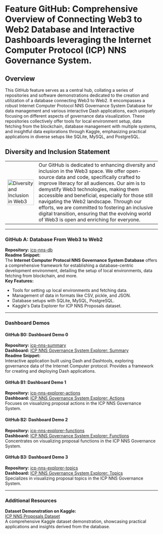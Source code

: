 # Feature GitHub: Comprehensive Overview of Connecting Web3 to Web2 Database and Interactive Dashboards leveraging the Internet Computer Protocol (ICP) NNS Governance System. 

## Overview
This GitHub feature serves as a central hub, collating a series of repositories and software demonstrations dedicated to the creation and utilization of a database connecting Web3 to Web2. It encompasses a robust Internet Computer Protocol NNS Governance System Database for data management and various interactive Dash applications, each uniquely focusing on different aspects of governance data visualization. These repositories collectively offer tools for local environment setup, data fetching from the blockchain, database management with multiple systems, and insightful data explorations through Kaggle, emphasizing practical applications in diverse setups like SQLite, MySQL, and PostgreSQL.

## Diversity and Inclusion Statement

<table>
  <tr>
    <td>
      <img src="https://github.com/sunshineluyao/icp-nns/blob/main/figures/Web3All.png" alt="Diversity and Inclusion in Web3" width="100%" />
    </td>
    <td>
      Our GitHub is dedicated to enhancing diversity and inclusion in the Web3 space. We offer open-source data and code, specifically crafted to improve literacy for all audiences. Our aim is to demystify Web3 technologies, making them accessible and beneficial, especially for those still navigating the Web2 landscape. Through our efforts, we are committed to fostering an inclusive digital transition, ensuring that the evolving world of Web3 is open and enriching for everyone.
    </td>
  </tr>
</table>



---

### GitHub A: Database From Web3 to Web2
**Repository:** [icp-nns-db](https://github.com/sunshineluyao/icp-nns-db)  
**Readme Snippet:**  
The **Internet Computer Protocol NNS Governance System Database** offers a comprehensive framework for establishing a database-centric development environment, detailing the setup of local environments, data fetching from blockchain, and more.  
**Key Features:**
- Tools for setting up local environments and fetching data.
- Management of data in formats like CSV, pickle, and JSON.
- Database setups with SQLite, MySQL, PostgreSQL.
- Kaggle's Data Explorer for ICP NNS Proposals dataset.

---

### Dashboard Demos
#### GitHub B0: Dashboard Demo 0
**Repository:** [icp-nns-summary](https://github.com/sunshineluyao/icp-nns-summary)  
**Dashboard:** [ICP NNS Governance System Explorer: Summary](https://icp-nns-summary.onrender.com/)  
**Readme Snippet:**  
Interactive application built using Dash and Dashtools, exploring governance data of the Internet Computer protocol. Provides a framework for creating and deploying Dash applications.

#### GitHub B1: Dashboard Demo 1
**Repository:** [icp-nns-explorer-actions](https://github.com/sunshineluyao/icp-nns-explorer-actions)  
**Dashboard:** [ICP NNS Governance System Explorer: Actions](https://icp-nns-actions.onrender.com)  
Focuses on visualizing proposal actions in the ICP NNS Governance System.

#### GitHub B2: Dashboard Demo 2
**Repository:** [icp-nns-explorer-functions](https://github.com/sunshineluyao/icp-nns-explorer-functions)  
**Dashboard:** [ICP NNS Governance System Explorer: Functions](https://icp-nns-function.onrender.com)  
Concentrates on visualizing proposal functions in the ICP NNS Governance System.

#### GitHub B3: Dashboard Demo 3
**Repository:** [icp-nns-explorer-topics](https://github.com/sunshineluyao/icp-nns-explorer-topics)  
**Dashboard:** [ICP NNS Governance System Explorer: Topics](https://icp-nns-topics.onrender.com/)  
Specializes in visualizing proposal topics in the ICP NNS Governance System.

---

### Additional Resources
**Dataset Demonstration on Kaggle:**  
[ICP NNS Proposals Dataset](https://www.kaggle.com/datasets/sunshineluyaozhang/icp-nns-proposals)  
A comprehensive Kaggle dataset demonstration, showcasing practical applications and insights derived from the database.
